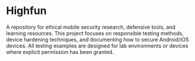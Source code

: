 # Highfun
 A repository for ethical mobile security research, defensive tools, and learning resources. This project focuses on responsible testing methods, device hardening techniques, and documenting how to secure Android/iOS devices. All testing examples are designed for lab environments or devices where explicit permission has been granted.
